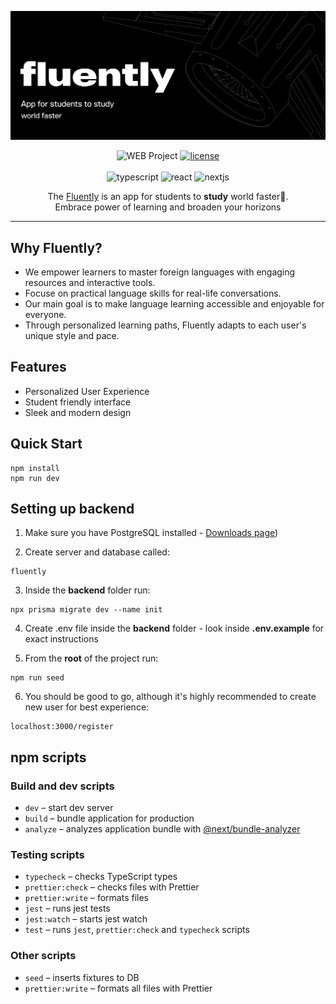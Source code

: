 ![fluently](fluently.png)
<br>
<div align="center"> 

 ![WEB Project](https://img.shields.io/badge/WEB-PROJECT-white.svg?style=flat-square)
[![license](https://img.shields.io/badge/LICENSE-MIT-white)](LICENSE)
<br><br>
![typescript](https://img.shields.io/badge/TYPESCRIPT-5.7.3-white?logo=typescript)
![react](https://img.shields.io/badge/REACT-19.0.0-white?logo=react)
![nextjs](https://img.shields.io/badge/NEXTJS-15.1.5-white?logo=nextdotjs)

The [Fluently](https://www.youtube.com/watch?v=dQw4w9WgXcQ) is an app for students to **study** world faster🚀.  
Embrace power of learning and broaden your horizons 

</div>

***

## Why Fluently?

 - We empower learners to master foreign languages with engaging resources and interactive tools.
 - Focuse on practical language skills for real-life conversations.
 - Our main goal is to make language learning accessible and enjoyable for everyone.
 - Through personalized learning paths, Fluently adapts to each user's unique style and pace.

## Features

- Personalized User Experience
- Student friendly interface
- Sleek and modern design

## Quick Start
```shell
npm install
npm run dev
```
## Setting up backend
1. Make sure you have PostgreSQL installed - [Downloads page](https://www.enterprisedb.com/downloads/postgres-postgresql-downloads))
   
2. Create server and database called:
```shell 
fluently 
```

3. Inside the **backend** folder run: 
```shell
npx prisma migrate dev --name init
```

4. Create .env file inside the **backend** folder - look inside **.env.example** for exact instructions

5. From the **root** of the project run:
```shell
npm run seed
```
 
6. You should be good to go, although it's highly recommended to create new user for best experience:
```shell
localhost:3000/register
```

## npm scripts

### Build and dev scripts

- `dev` – start dev server
- `build` – bundle application for production
- `analyze` – analyzes application bundle with [@next/bundle-analyzer](https://www.npmjs.com/package/@next/bundle-analyzer)

### Testing scripts

- `typecheck` – checks TypeScript types
- `prettier:check` – checks files with Prettier
- `prettier:write` – formats files
- `jest` – runs jest tests
- `jest:watch` – starts jest watch
- `test` – runs `jest`, `prettier:check` and `typecheck` scripts

### Other scripts
- `seed` – inserts fixtures to DB
- `prettier:write` – formats all files with Prettier


   
